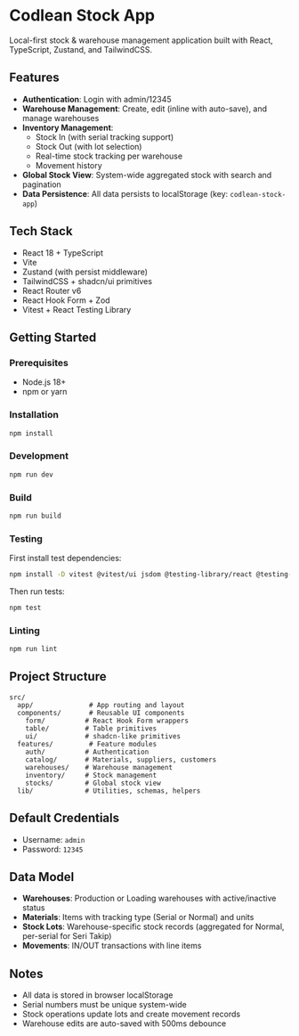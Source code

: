 # Codlean Stock App

Local-first stock & warehouse management application built with React, TypeScript, Zustand, and TailwindCSS.

## Features

- **Authentication**: Login with admin/12345
- **Warehouse Management**: Create, edit (inline with auto-save), and manage warehouses
- **Inventory Management**: 
  - Stock In (with serial tracking support)
  - Stock Out (with lot selection)
  - Real-time stock tracking per warehouse
  - Movement history
- **Global Stock View**: System-wide aggregated stock with search and pagination
- **Data Persistence**: All data persists to localStorage (key: `codlean-stock-app`)

## Tech Stack

- React 18 + TypeScript
- Vite
- Zustand (with persist middleware)
- TailwindCSS + shadcn/ui primitives
- React Router v6
- React Hook Form + Zod
- Vitest + React Testing Library

## Getting Started

### Prerequisites

- Node.js 18+
- npm or yarn

### Installation

```bash
npm install
```

### Development

```bash
npm run dev
```

### Build

```bash
npm run build
```

### Testing

First install test dependencies:
```bash
npm install -D vitest @vitest/ui jsdom @testing-library/react @testing-library/jest-dom @testing-library/user-event
```

Then run tests:
```bash
npm test
```

### Linting

```bash
npm run lint
```

## Project Structure

```
src/
  app/              # App routing and layout
  components/       # Reusable UI components
    form/          # React Hook Form wrappers
    table/         # Table primitives
    ui/            # shadcn-like primitives
  features/         # Feature modules
    auth/          # Authentication
    catalog/       # Materials, suppliers, customers
    warehouses/    # Warehouse management
    inventory/     # Stock management
    stocks/        # Global stock view
  lib/             # Utilities, schemas, helpers
```

## Default Credentials

- Username: `admin`
- Password: `12345`

## Data Model

- **Warehouses**: Production or Loading warehouses with active/inactive status
- **Materials**: Items with tracking type (Serial or Normal) and units
- **Stock Lots**: Warehouse-specific stock records (aggregated for Normal, per-serial for Seri Takip)
- **Movements**: IN/OUT transactions with line items

## Notes

- All data is stored in browser localStorage
- Serial numbers must be unique system-wide
- Stock operations update lots and create movement records
- Warehouse edits are auto-saved with 500ms debounce